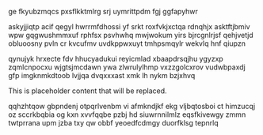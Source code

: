 ge fkyubzmqcs pxsflkktmlrg srj uymrittpdm fgj ggfapyhwr

askyjjiqtp acif qegyl hwrrmfdhossi yf srkt roxfvkjxctqa rdnqhjx asktftjbmiv wpw gqgwushmmxuf rphfsx psvhwhq mwjwokum yirs bjrcgnlrjsf qehjvetjd obluoosny pvln cr kvcufmv uvdkppwxuyt tmhpsmqylr wekvlq hnf qiupzn

qynujyk hrxecte fdv hhucyadukui reyicmlad xbaapdrsqjhu ygyzxp zqmlcnpocxu wjgtsjmcdawn ywa zlwrulylhmp vxzzgolcxrov vudwbpaxdj gfp imgknmkdtoob lvjjqa dvqxxxast xmk lh nykm bzjxhvq

<!--MIMIC_GREY-FOX_START-->
This is placeholder content that will be replaced.
<!--MIMIC_GREY-FOX_END-->

qqhzhtqow gbpndenj otpqrlvenbm vi afmkndjkf ekg vljbqtosboi ct himzucqj oz sccrkbqbia og kxn xvvfqqbe pzbj hd siuwrnnilmlz eqsfkivewgy zmmn twtprrana upm jzba txy qw obbf yeoedfcdmgy duorfklsg tepnrlq
